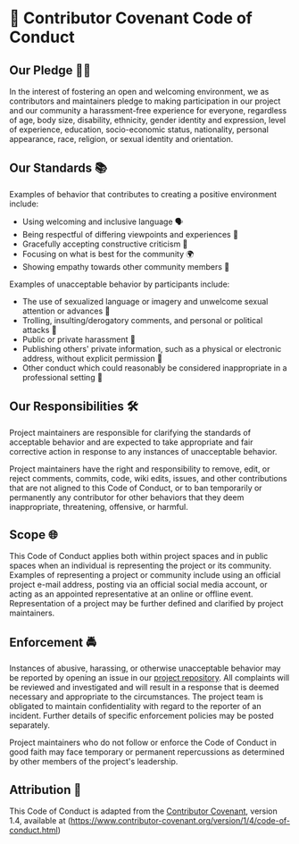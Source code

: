 # 🤝 Contributor Covenant Code of Conduct

## Our Pledge 🏳️‍🌈

In the interest of fostering an open and welcoming environment, we as contributors and maintainers pledge to making participation in our project and our community a harassment-free experience for everyone, regardless of age, body size, disability, ethnicity, gender identity and expression, level of experience, education, socio-economic status, nationality, personal appearance, race, religion, or sexual identity and orientation.

## Our Standards 📚

Examples of behavior that contributes to creating a positive environment include:

- Using welcoming and inclusive language 🗣️
- Being respectful of differing viewpoints and experiences 🧠
- Gracefully accepting constructive criticism 📝
- Focusing on what is best for the community 🌍
- Showing empathy towards other community members 💓

Examples of unacceptable behavior by participants include:

- The use of sexualized language or imagery and unwelcome sexual attention or advances 🚫
- Trolling, insulting/derogatory comments, and personal or political attacks 🚫
- Public or private harassment 🚫
- Publishing others' private information, such as a physical or electronic address, without explicit permission 🚫
- Other conduct which could reasonably be considered inappropriate in a professional setting 🚫

## Our Responsibilities 🛠️

Project maintainers are responsible for clarifying the standards of acceptable behavior and are expected to take appropriate and fair corrective action in response to any instances of unacceptable behavior.

Project maintainers have the right and responsibility to remove, edit, or reject comments, commits, code, wiki edits, issues, and other contributions that are not aligned to this Code of Conduct, or to ban temporarily or permanently any contributor for other behaviors that they deem inappropriate, threatening, offensive, or harmful.

## Scope 🌐

This Code of Conduct applies both within project spaces and in public spaces when an individual is representing the project or its community. Examples of representing a project or community include using an official project e-mail address, posting via an official social media account, or acting as an appointed representative at an online or offline event. Representation of a project may be further defined and clarified by project maintainers.

## Enforcement 🚔

Instances of abusive, harassing, or otherwise unacceptable behavior may be reported by opening an issue in our [project repository](https://github.com/Jagoda11/rupert-the-bot). All complaints will be reviewed and investigated and will result in a response that is deemed necessary and appropriate to the circumstances. The project team is obligated to maintain confidentiality with regard to the reporter of an incident. Further details of specific enforcement policies may be posted separately.

Project maintainers who do not follow or enforce the Code of Conduct in good faith may face temporary or permanent repercussions as determined by other members of the project's leadership.

## Attribution 📝

This Code of Conduct is adapted from the [Contributor Covenant][homepage], version 1.4, available at (<https://www.contributor-covenant.org/version/1/4/code-of-conduct.html>)

[homepage]: https://www.contributor-covenant.org
